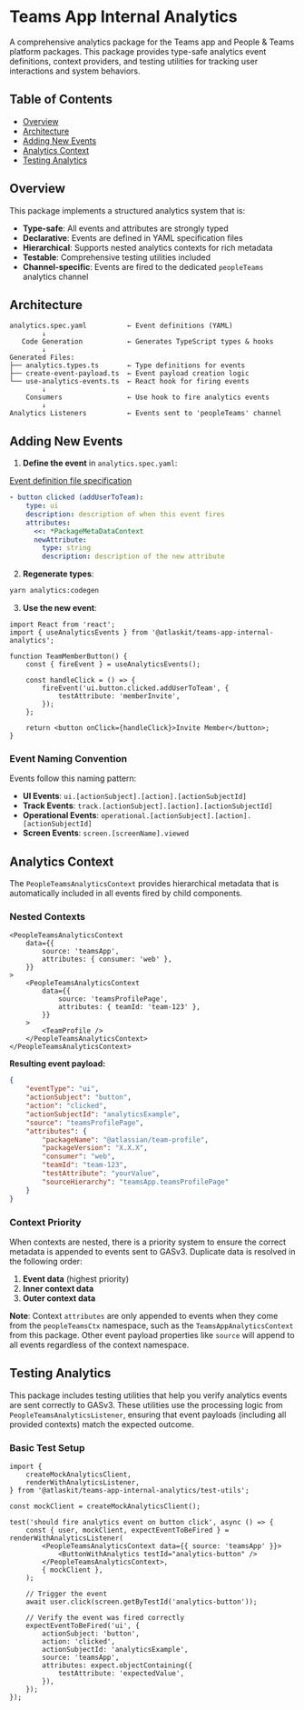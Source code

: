 # Teams App Internal Analytics

A comprehensive analytics package for the Teams app and People & Teams platform packages. This
package provides type-safe analytics event definitions, context providers, and testing utilities for
tracking user interactions and system behaviors.

## Table of Contents

- [Overview](#overview)
- [Architecture](#architecture)
- [Adding New Events](#adding-new-events)
- [Analytics Context](#analytics-context)
- [Testing Analytics](#testing-analytics)

## Overview

This package implements a structured analytics system that is:

- **Type-safe**: All events and attributes are strongly typed
- **Declarative**: Events are defined in YAML specification files
- **Hierarchical**: Supports nested analytics contexts for rich metadata
- **Testable**: Comprehensive testing utilities included
- **Channel-specific**: Events are fired to the dedicated `peopleTeams` analytics channel

## Architecture

```
analytics.spec.yaml          ← Event definitions (YAML)
        ↓
   Code Generation           ← Generates TypeScript types & hooks
        ↓
Generated Files:
├── analytics.types.ts       ← Type definitions for events
├── create-event-payload.ts  ← Event payload creation logic
└── use-analytics-events.ts  ← React hook for firing events
        ↓
	Consumers		     	 ← Use hook to fire analytics events
        ↓
Analytics Listeners          ← Events sent to 'peopleTeams' channel
```

## Adding New Events

1. **Define the event** in `analytics.spec.yaml`:

[Event definition file specification](https://hello.atlassian.net/wiki/spaces/SMRT/pages/742668844/RFC+-+Analytic+Definition+File#Event-definition----Context)

```yaml
- button clicked (addUserToTeam):
    type: ui
    description: description of when this event fires
    attributes:
      <<: *PackageMetaDataContext
      newAttribute:
        type: string
        description: description of the new attribute
```

2. **Regenerate types**:

```bash
yarn analytics:codegen
```

3. **Use the new event**:

```tsx
import React from 'react';
import { useAnalyticsEvents } from '@atlaskit/teams-app-internal-analytics';

function TeamMemberButton() {
	const { fireEvent } = useAnalyticsEvents();

	const handleClick = () => {
		fireEvent('ui.button.clicked.addUserToTeam', {
			testAttribute: 'memberInvite',
		});
	};

	return <button onClick={handleClick}>Invite Member</button>;
}
```

### Event Naming Convention

Events follow this naming pattern:

- **UI Events**: `ui.[actionSubject].[action].[actionSubjectId]`
- **Track Events**: `track.[actionSubject].[action].[actionSubjectId]`
- **Operational Events**: `operational.[actionSubject].[action].[actionSubjectId]`
- **Screen Events**: `screen.[screenName].viewed`

## Analytics Context

The `PeopleTeamsAnalyticsContext` provides hierarchical metadata that is automatically included in
all events fired by child components.

### Nested Contexts

```tsx
<PeopleTeamsAnalyticsContext
	data={{
		source: 'teamsApp',
		attributes: { consumer: 'web' },
	}}
>
	<PeopleTeamsAnalyticsContext
		data={{
			source: 'teamsProfilePage',
			attributes: { teamId: 'team-123' },
		}}
	>
		<TeamProfile />
	</PeopleTeamsAnalyticsContext>
</PeopleTeamsAnalyticsContext>
```

**Resulting event payload:**

```json
{
	"eventType": "ui",
	"actionSubject": "button",
	"action": "clicked",
	"actionSubjectId": "analyticsExample",
	"source": "teamsProfilePage",
	"attributes": {
		"packageName": "@atlassian/team-profile",
		"packageVersion": "X.X.X",
		"consumer": "web",
		"teamId": "team-123",
		"testAttribute": "yourValue",
		"sourceHierarchy": "teamsApp.teamsProfilePage"
	}
}
```

### Context Priority

When contexts are nested, there is a priority system to ensure the correct metadata is appended to
events sent to GASv3. Duplicate data is resolved in the following order:

1. **Event data** (highest priority)
2. **Inner context data**
3. **Outer context data**

**Note**: Context `attributes` are only appended to events when they come from the `peopleTeamsCtx`
namespace, such as the `TeamsAppAnalyticsContext` from this package. Other event payload properties
like `source` will append to all events regardless of the context namespace.

## Testing Analytics

This package includes testing utilities that help you verify analytics events are sent correctly to
GASv3. These utilities use the processing logic from `PeopleTeamsAnalyticsListener`, ensuring that
event payloads (including all provided contexts) match the expected outcome.

### Basic Test Setup

```tsx
import {
	createMockAnalyticsClient,
	renderWithAnalyticsListener,
} from '@atlaskit/teams-app-internal-analytics/test-utils';

const mockClient = createMockAnalyticsClient();

test('should fire analytics event on button click', async () => {
	const { user, mockClient, expectEventToBeFired } = renderWithAnalyticsListener(
		<PeopleTeamsAnalyticsContext data={{ source: 'teamsApp' }}>
			<ButtonWithAnalytics testId="analytics-button" />
		</PeopleTeamsAnalyticsContext>,
		{ mockClient },
	);

	// Trigger the event
	await user.click(screen.getByTestId('analytics-button'));

	// Verify the event was fired correctly
	expectEventToBeFired('ui', {
		actionSubject: 'button',
		action: 'clicked',
		actionSubjectId: 'analyticsExample',
		source: 'teamsApp',
		attributes: expect.objectContaining({
			testAttribute: 'expectedValue',
		}),
	});
});
```
